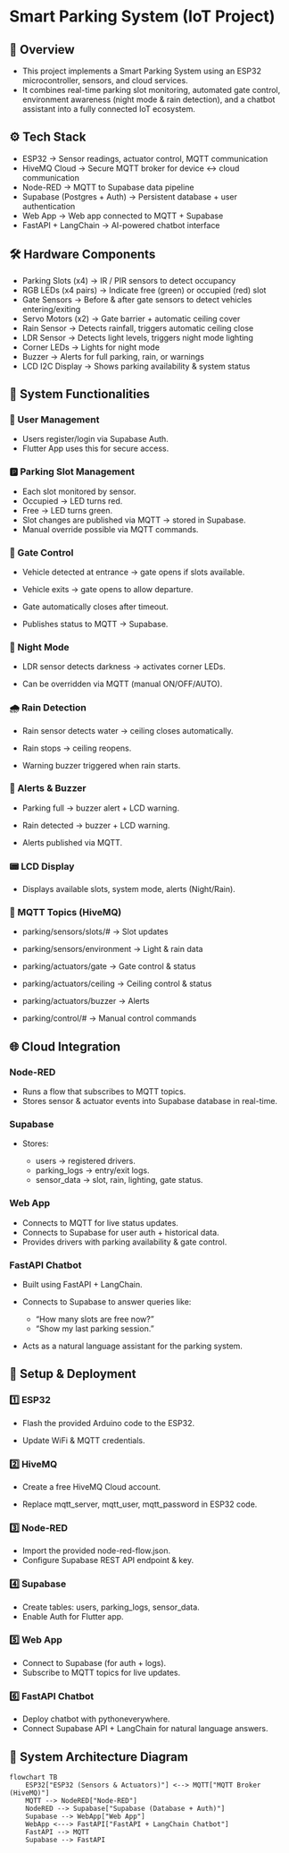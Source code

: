 # Smart Parking System (IoT Project)

## 📖 Overview

- This project implements a Smart Parking System using an ESP32 microcontroller, sensors, and cloud services.
- It combines real-time parking slot monitoring, automated gate control, environment awareness (night mode & rain detection), and a chatbot assistant into a fully connected IoT ecosystem.


  
## ⚙️ Tech Stack

- ESP32 → Sensor readings, actuator control, MQTT communication
- HiveMQ Cloud → Secure MQTT broker for device ↔ cloud communication
- Node-RED → MQTT to Supabase data pipeline
- Supabase (Postgres + Auth) → Persistent database + user authentication
- Web App → Web app connected to MQTT + Supabase
- FastAPI + LangChain → AI-powered chatbot interface




## 🛠️ Hardware Components

- Parking Slots (x4) → IR / PIR sensors to detect occupancy
- RGB LEDs (x4 pairs) → Indicate free (green) or occupied (red) slot
- Gate Sensors → Before & after gate sensors to detect vehicles entering/exiting
- Servo Motors (x2) → Gate barrier + automatic ceiling cover
- Rain Sensor → Detects rainfall, triggers automatic ceiling close
- LDR Sensor → Detects light levels, triggers night mode lighting
- Corner LEDs → Lights for night mode
- Buzzer → Alerts for full parking, rain, or warnings
- LCD I2C Display → Shows parking availability & system status




## 🚦 System Functionalities
### 🔐 User Management
- Users register/login via Supabase Auth.
- Flutter App uses this for secure access.

### 🅿️ Parking Slot Management

- Each slot monitored by sensor.
- Occupied → LED turns red.
- Free → LED turns green.
- Slot changes are published via MQTT → stored in Supabase.
- Manual override possible via MQTT commands.

### 🚪 Gate Control

- Vehicle detected at entrance → gate opens if slots available.

- Vehicle exits → gate opens to allow departure.

- Gate automatically closes after timeout.

- Publishes status to MQTT → Supabase.

### 🌙 Night Mode

- LDR sensor detects darkness → activates corner LEDs.

- Can be overridden via MQTT (manual ON/OFF/AUTO).

### 🌧️ Rain Detection

- Rain sensor detects water → ceiling closes automatically.

- Rain stops → ceiling reopens.

- Warning buzzer triggered when rain starts.

### 🔔 Alerts & Buzzer

- Parking full → buzzer alert + LCD warning.

- Rain detected → buzzer + LCD warning.

- Alerts published via MQTT.

### 📟 LCD Display

- Displays available slots, system mode, alerts (Night/Rain).

### 📡 MQTT Topics (HiveMQ)

- parking/sensors/slots/# → Slot updates

- parking/sensors/environment → Light & rain data

- parking/actuators/gate → Gate control & status

- parking/actuators/ceiling → Ceiling control & status

- parking/actuators/buzzer → Alerts

- parking/control/# → Manual control commands





## 🌐 Cloud Integration
### Node-RED

- Runs a flow that subscribes to MQTT topics.
- Stores sensor & actuator events into Supabase database in real-time.

### Supabase

- Stores:

  - users → registered drivers.
  - parking_logs → entry/exit logs.
  - sensor_data → slot, rain, lighting, gate status.

### Web App

- Connects to MQTT for live status updates.
- Connects to Supabase for user auth + historical data.
- Provides drivers with parking availability & gate control.

### FastAPI Chatbot

- Built using FastAPI + LangChain.
- Connects to Supabase to answer queries like:

  - “How many slots are free now?”
  - “Show my last parking session.”

- Acts as a natural language assistant for the parking system.


## 🚀 Setup & Deployment
### 1️⃣ ESP32

- Flash the provided Arduino code to the ESP32.

- Update WiFi & MQTT credentials.

### 2️⃣ HiveMQ

- Create a free HiveMQ Cloud account.

- Replace mqtt_server, mqtt_user, mqtt_password in ESP32 code.

### 3️⃣ Node-RED

- Import the provided node-red-flow.json.
- Configure Supabase REST API endpoint & key.

### 4️⃣ Supabase

- Create tables: users, parking_logs, sensor_data.
- Enable Auth for Flutter app.

### 5️⃣ Web App

- Connect to Supabase (for auth + logs).
- Subscribe to MQTT topics for live updates.

### 6️⃣ FastAPI Chatbot

- Deploy chatbot with pythoneverywhere.
- Connect Supabase API + LangChain for natural language answers.

## 🚀 System Architecture Diagram


```mermaid
flowchart TB
    ESP32["ESP32 (Sensors & Actuators)"] <--> MQTT["MQTT Broker (HiveMQ)"]
    MQTT --> NodeRED["Node-RED"]
    NodeRED --> Supabase["Supabase (Database + Auth)"]
    Supabase --> WebApp["Web App"]
    WebApp <---> FastAPI["FastAPI + LangChain Chatbot"]
    FastAPI --> MQTT
    Supabase --> FastAPI                                                                             

